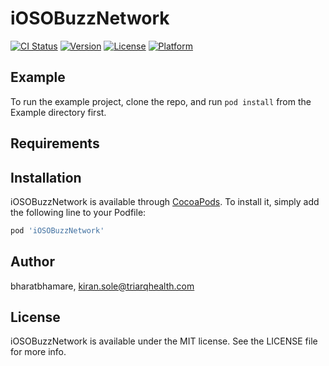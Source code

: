 # iOSOBuzzNetwork

[![CI Status](https://img.shields.io/travis/bharatbhamare/iOSOBuzzNetwork.svg?style=flat)](https://travis-ci.org/bharatbhamare/iOSOBuzzNetwork)
[![Version](https://img.shields.io/cocoapods/v/iOSOBuzzNetwork.svg?style=flat)](https://cocoapods.org/pods/iOSOBuzzNetwork)
[![License](https://img.shields.io/cocoapods/l/iOSOBuzzNetwork.svg?style=flat)](https://cocoapods.org/pods/iOSOBuzzNetwork)
[![Platform](https://img.shields.io/cocoapods/p/iOSOBuzzNetwork.svg?style=flat)](https://cocoapods.org/pods/iOSOBuzzNetwork)

## Example

To run the example project, clone the repo, and run `pod install` from the Example directory first.

## Requirements

## Installation

iOSOBuzzNetwork is available through [CocoaPods](https://cocoapods.org). To install
it, simply add the following line to your Podfile:

```ruby
pod 'iOSOBuzzNetwork'
```

## Author

bharatbhamare, kiran.sole@triarqhealth.com

## License

iOSOBuzzNetwork is available under the MIT license. See the LICENSE file for more info.
